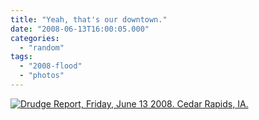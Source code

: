 ```yaml
---
title: "Yeah, that's our downtown."
date: "2008-06-13T16:00:05.000"
categories: 
  - "random"
tags: 
  - "2008-flood"
  - "photos"
---
```


[![](http://www.chrishubbs.com/wordpress/wp-content/uploads/2008/06/cr_drudge-300x218.png "Drudge Report, Friday, June 13 2008. Cedar Rapids, IA.")](http://www.chrishubbs.com/wordpress/wp-content/uploads/2008/06/cr_drudge.png)
